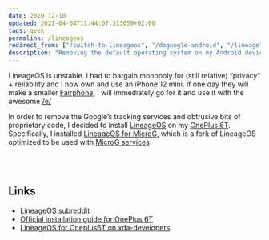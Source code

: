 ```yaml
---
date: 2020-12-10
updated: 2021-04-04T11:44:07.313059+02:00
tags: geek
permalink: /lineageos
redirect_from: ["/switch-to-lineageos", "/degoogle-android", "/lineage", "/android-degoogle"]
description: "Removing the default operating system on my Android device and installing LineageOS."
---
```

<div class="yellow box">
	LineageOS is unstable. I had to bargain monopoly for (still relative) “privacy” + reliability and I now own and use an iPhone 12 mini. If one day they will make a smaller <a href="https://www.fairphone.com"  target="_blank" title="Fairphone">Fairphone</a>, I will immediately go for it and use it with the awesome <a href="https://e.foundation"  target="_blank" title="/e/">/e/</a>
</div>

In order to remove the Google’s tracking services and obtrusive bits of proprietary code, I decided to install [LineageOS][lineage] on my [OnePlus 6T][device].   
Specifically, I installed [LineageOS for MicroG](https://lineage.microg.org "LineageOS for MicroG"), which is a fork of LineageOS optimized to be used with [MicroG services](https://microg.org "MicroG Project").

<br>
<br>

## Links

- [LineageOS subreddit](https://www.reddit.com/r/LineageOS/ "LineageOS subreddit")
- [Official installation guide for OnePlus 6T](https://wiki.lineageos.org/devices/fajita/install "LineageOS official installation guide for OnePlus 6T")
- [LineageOS for Oneplus6T on xda-developers](https://forum.xda-developers.com/t/rom-official-fajita-10-lineageos-17-1.3967254/ "LineageOS for Oneplus6T on xda-developers")

[lineage]: https://lineageos.org "LineageOS official website"
[device]: https://www.oneplus.com/6t "OnePlus 6T"